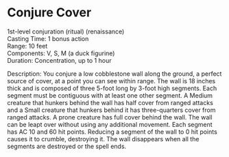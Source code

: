 # Conjure Cover

1st-level conjuration (ritual) (renaissance)<br>
Casting Time: 1 bonus action<br>
Range: 10 feet<br>
Components: V, S, M (a duck figurine)<br>
Duration: Concentration, up to 1 hour

Description: You conjure a low cobblestone wall along the ground, a perfect source of cover, at a point you can see within range. The wall is 18 inches thick and is composed of three 5-foot long by 3-foot high segments. Each segment must be contiguous with at least one other segment. A Medium creature that hunkers behind the wall has half cover from ranged attacks and a Small creature that hunkers behind it has three-quarters cover from ranged attacks. A prone creature has full cover behind the wall. The wall can be leapt over without using any additional movement. Each segment has AC 10 and 60 hit points. Reducing a segment of the wall to 0 hit points causes it to crumble, destroying it. The wall disappears when all the segments are destroyed or the spell ends.
